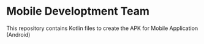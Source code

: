 # Mobile Developtment Team
This repository contains Kotlin files to create the APK for Mobile Application (Android)
